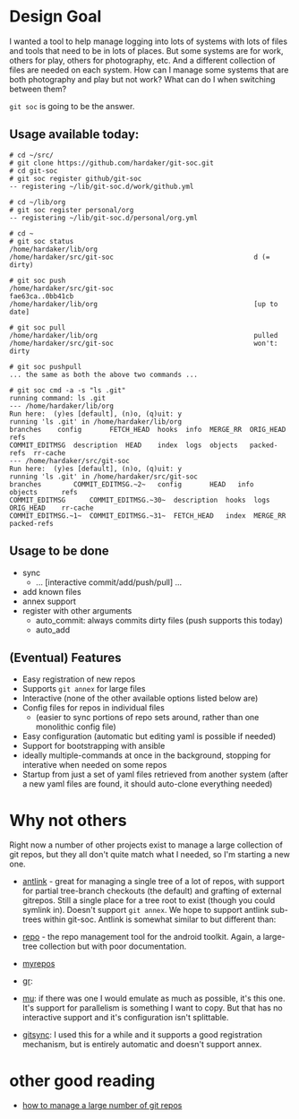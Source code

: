 # Design Goal

I wanted a tool to help manage logging into lots of systems with lots
of files and tools that need to be in lots of places.  But some
systems are for work, others for play, others for photography, etc.
And a different collection of files are needed on each system.  How
can I manage some systems that are both photography and play but not
work?  What can do I when switching between them?

`git soc` is going to be the answer.

## Usage available today:

    # cd ~/src/
    # git clone https://github.com/hardaker/git-soc.git
    # cd git-soc
	# git soc register github/git-soc
    -- registering ~/lib/git-soc.d/work/github.yml
    
    # cd ~/lib/org
	# git soc register personal/org
    -- registering ~/lib/git-soc.d/personal/org.yml
    
    # cd ~
    # git soc status
    /home/hardaker/lib/org                                        
    /home/hardaker/src/git-soc                                   d (= dirty)

    # git soc push
    /home/hardaker/src/git-soc                                   fae63ca..0bb41cb
    /home/hardaker/lib/org                                       [up to date]

    # git soc pull
    /home/hardaker/lib/org                                       pulled
    /home/hardaker/src/git-soc                                   won't: dirty

    # git soc pushpull
    ... the same as both the above two commands ...

    # git soc cmd -a -s "ls .git"
    running command: ls .git
    --- /home/hardaker/lib/org
    Run here:  (y)es [default], (n)o, (q)uit: y
    running 'ls .git' in /home/hardaker/lib/org
    branches	config	     FETCH_HEAD  hooks	info  MERGE_RR	ORIG_HEAD    refs
    COMMIT_EDITMSG	description  HEAD	 index	logs  objects	packed-refs  rr-cache
    --- /home/hardaker/src/git-soc
    Run here:  (y)es [default], (n)o, (q)uit: y
    running 'ls .git' in /home/hardaker/src/git-soc
    branches	    COMMIT_EDITMSG.~2~	 config       HEAD   info      objects	    refs
    COMMIT_EDITMSG	    COMMIT_EDITMSG.~30~  description  hooks  logs      ORIG_HEAD    rr-cache
    COMMIT_EDITMSG.~1~  COMMIT_EDITMSG.~31~  FETCH_HEAD   index  MERGE_RR  packed-refs

## Usage to be done

- sync
  - ... [interactive commit/add/push/pull] ...
- add known files
- annex support
- register with other arguments
  - auto_commit: always commits dirty files (push supports this today)
  - auto_add

## (Eventual) Features

* Easy registration of new repos
* Supports `git annex` for large files
* Interactive (none of the other available options listed below are)
* Config files for repos in individual files
  * (easier to sync portions of repo sets around, rather than one
  monolithic config file)
* Easy configuration (automatic but editing yaml is possible if needed)
* Support for bootstrapping with ansible
* ideally multiple-commands at once in the background, stopping for
  interative when needed on some repos
* Startup from just a set of yaml files retrieved from another system 
  (after a new yaml files are found, it should auto-clone everything needed)

# Why not others

Right now a number of other projects exist to manage a large
collection of git repos, but they all don't quite match what I needed,
so I'm starting a new one.

* [antlink](https://ant.isi.edu/software/antlink/) - great for
managing a single tree of a lot of repos, with support for partial
tree-branch checkouts (the default) and grafting of external gitrepos.
Still a single place for a tree root to exist (though you could
symlink in).  Doesn't support `git annex`.  We hope to support antlink
sub-trees within git-soc.  Antlink is somewhat similar to but
different than:

* [repo](https://source.android.com/source/using-repo.html) - the repo
  management tool for the android toolkit.  Again, a large-tree
  collection but with poor documentation.

* [myrepos](https://myrepos.branchable.com/)

* [gr](https://github.com/mixu/gr):

* [mu](https://fabioz.github.io/mu-repo/): if there was one I would
  emulate as much as possible, it's this one.  It's support for
  parallelism is something I want to copy.  But that has no interactive
  support and it's configuration isn't splittable.

* [gitsync](https://github.com/simonthum/git-sync): I used this for a
  while and it supports a good registration mechanism, but is entirely
  automatic and doesn't support annex.

# other good reading

* [how to manage a large number of git repos](https://www.quora.com/Is-there-an-easy-way-to-manage-a-lot-of-git-repositories)
